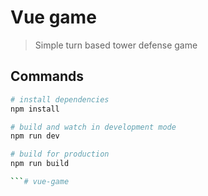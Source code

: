 # Vue game

> Simple turn based tower defense game

## Commands

```bash
# install dependencies
npm install

# build and watch in development mode
npm run dev

# build for production
npm run build

```# vue-game
